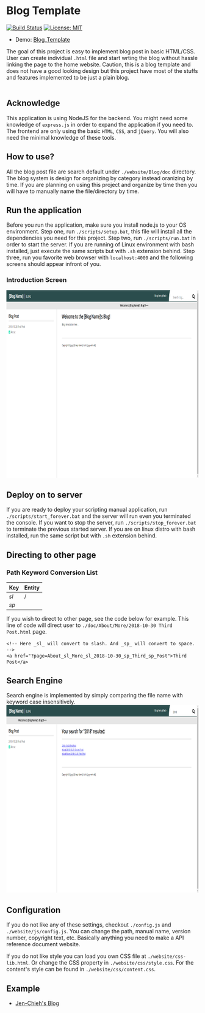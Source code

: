 # Blog Template #

[![Build Status](https://travis-ci.com/jcs090218/Blog-Template.svg?branch=master)](https://travis-ci.com/jcs090218/Blog-Template)
[![License: MIT](https://img.shields.io/badge/License-MIT-yellow.svg)](https://opensource.org/licenses/MIT)

* Demo: <a href="http://www.jcs-profile.com:4000">Blog_Template</a>

The goal of this project is easy to implement blog post in basic 
HTML/CSS. User can create individual `.html` file and start wrting 
the blog without hassle linking the page to the home website. 
Caution, this is a blog template and does not have a good looking 
design but this project have most of the stuffs and features 
implemented to be just a plain blog. <br/><br/>


## Acknowledge ##
This application is using NodeJS for the backend. You might need
some knowledge of `express.js` in order to expand the application
if you need to. The frontend are only using the basic `HTML`, `CSS`,
and `jQuery`. You will also need the minimal knowledge of these tools.


## How to use? ##
All the blog post file are search default under `./website/Blog/doc` 
directory. The blog system is design for organizing by category 
instead oranizing by time. If you are planning on using this 
project and organize by time then you will have to manually name 
the file/directory by time. 


## Run the application ##
Before you run the application, make sure you install node.js to
your OS environment. Step one, run `./scripts/setup.bat`, this
file will install all the dependencies you need for this project.
Step two, run `./scripts/run.bat` in order to start the server.
If you are running of Linux environment with bash installed, just
execute the same scripts but with `.sh` extension behind.
Step three, run you favorite web browser with `localhost:4000` and
the following screens should appear infront of you.

### Introduction Screen ###
<img src="./screenshot/intro_demo.png" width="930" height="490"/>


## Deploy on to server ##
If you are ready to deploy your scripting manual application, run
`./scripts/start_forever.bat` and the server will run even you terminated
the console. If you want to stop the server, run `./scripts/stop_forever.bat`
to terminate the previous started server. If you are on linux distro
with bash installed, run the same script but with `.sh` extension behind.


## Directing to other page ##
### Path Keyword Conversion List ###
| Key  | Entity |
|------|--------|
| _sl_ | /      |
| _sp_ |        |

If you wish to direct to other page, see the code below for example. This 
line of code will direct user to `./doc/About/More/2018-10-30 Third Post.html` page.
```
<!-- Here _sl_ will convert to slash. And _sp_ will convert to space. -->
<a href="?page=About_sl_More_sl_2018-10-30_sp_Third_sp_Post">Third Post</a>
```

## Search Engine ##
Search engine is implemented by simply comparing the file name with keyword 
case insensitively.
<img src="./screenshot/search_demo.png" width="930" height="490"/>


## Configuration ##
If you do not like any of these settings, checkout `./config.js` and `./website/js/config.js`.
You can change the path, manual name, version number, copyright text, etc.
Basically anything you need to make a API reference document website.

If you do not like style you can load you own CSS file at `./website/css-lib.html`.
Or change the CSS property in `./website/css/style.css`. For the content's style can
be found in `./website/css/content.css`.


## Example ##
* <a href="http://www.jcs-profile.com:4001">Jen-Chieh's Blog</a>
